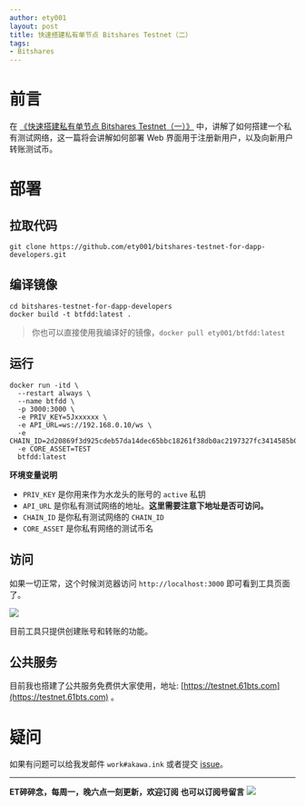 ```yaml
---
author: ety001
layout: post
title: 快速搭建私有单节点 Bitshares Testnet（二）
tags:
- Bitshares
---
```


# 前言

在 [《快速搭建私有单节点 Bitshares Testnet（一）》](/2019/11/27/bitshares-testnet-1.html) 中，讲解了如何搭建一个私有测试网络，这一篇将会讲解如何部署 Web 界面用于注册新用户，以及向新用户转账测试币。

# 部署

## 拉取代码

```
git clone https://github.com/ety001/bitshares-testnet-for-dapp-developers.git
```

## 编译镜像

```
cd bitshares-testnet-for-dapp-developers
docker build -t btfdd:latest .
```

> 你也可以直接使用我编译好的镜像，`docker pull ety001/btfdd:latest`

## 运行

```
docker run -itd \
  --restart always \
  --name btfdd \
  -p 3000:3000 \
  -e PRIV_KEY=5Jxxxxxx \
  -e API_URL=ws://192.168.0.10/ws \
  -e CHAIN_ID=2d20869f3d925cdeb57da14dec65bbc18261f38db0ac2197327fc3414585b0c5
  -e CORE_ASSET=TEST
  btfdd:latest
```

**环境变量说明**
* `PRIV_KEY` 是你用来作为水龙头的账号的 `active` 私钥
* `API_URL` 是你私有测试网络的地址。**这里需要注意下地址是否可访问。**
* `CHAIN_ID` 是你私有测试网络的 `CHAIN_ID`
* `CORE_ASSET` 是你私有网络的测试币名

## 访问

如果一切正常，这个时候浏览器访问 `http://localhost:3000` 即可看到工具页面了。

![](/upload/20200104/r8pKvKBaGy8mEqOYCTia9xCycrqyx4v9eMvWFAnl.png)

目前工具只提供创建账号和转账的功能。

## 公共服务

目前我也搭建了公共服务免费供大家使用，地址: [https://testnet.61bts.com](https://testnet.61bts.com) 。

# 疑问

如果有问题可以给我发邮件 `work#akawa.ink` 或者提交 [issue](https://github.com/ety001/bitshares-testnet-for-dapp-developers/issues)。

---
**ET碎碎念，每周一，晚六点一刻更新，欢迎订阅**
**也可以订阅号留言**
![](/img/wechat-subscribe.jpg)
